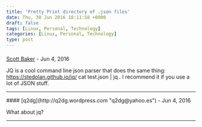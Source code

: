 ```yaml
---
title: 'Pretty Print directory of .json files'
date: Thu, 30 Jun 2016 18:11:58 +0000
draft: false
tags: [Linux, Personal, Technology]
categories: [Linux, Personal, Technology]
type: post
---
```



#### 
[Scott Baker](https://plus.google.com/101858455800430720335 "scott.baker@gmail.com") - <time datetime="2016-06-30 15:04:50">Jun 4, 2016</time>

JQ is a cool command line json parser that does the same thing: https://stedolan.github.io/jq/ cat test.json | jq . I recommend it if you use a lot of JSON stuff.
<hr />
#### 
[q2dg](http://q2dg.wordpress.com "q2dg@yahoo.es") - <time datetime="2016-06-30 15:36:12">Jun 4, 2016</time>

What about jq?
<hr />
